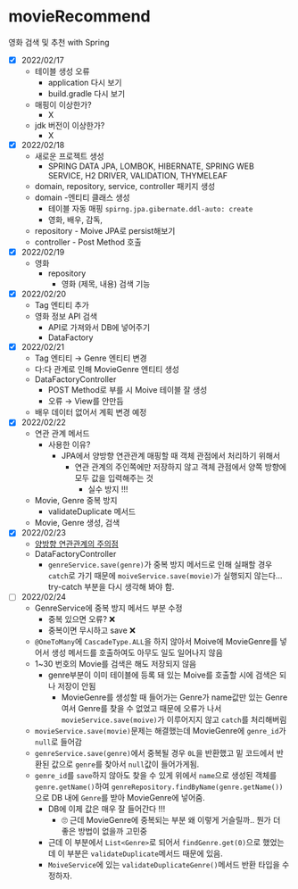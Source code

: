 # movieRecommend
영화 검색 및 추천 with Spring


- [x]  2022/02/17
   - 테이블 생성 오류
      - application 다시 보기
      - build.gradle 다시 보기
   - 매핑이 이상한가?
      - X
   - jdk 버전이 이상한가?
      - X
- [x]  2022/02/18
   - 새로운 프로젝트 생성
      - SPRING DATA JPA, LOMBOK, HIBERNATE, SPRING WEB SERVICE, H2 DRIVER, VALIDATION, THYMELEAF
   - domain, repository, service, controller 패키지 생성
   - domain -엔티티 클래스 생성
      - 테이블 자동 매핑 `spirng.jpa.gibernate.ddl-auto: create`
      - 영화, 배우, 감독,
   - repository - Moive JPA로 persist해보기
   - controller - Post Method 호출
- [x]  2022/02/19
   - 영화
      - repository
         - 영화 (제목, 내용) 검색 기능
- [x]  2022/02/20
   - Tag 엔티티 추가
   - 영화 정보 API 검색
      - API로 가져와서 DB에 넣어주기
      - DataFactory
- [x]  2022/02/21
   - Tag 엔티티 → Genre 엔티티 변경
   - 다:다 관계로 인해 MovieGenre 엔티티 생성
   - DataFactoryController
      - POST Method로 부를 시 Moive 테이블 잘 생성
      - 오류 → View를 안만듬
   - 배우 데이터 없어서 계획 변경 예정
- [x]  2022/02/22
   - 연관 관계 메서드
      - 사용한 이유?
         - JPA에서 양방향 연관관계 매핑할 때 객체 관점에서 처리하기 위해서
            - 연관 관계의 주인쪽에만 저장하지 않고 객체 관점에서 양쪽 방향에 모두 값을 입력해주는 것
               - 실수 방지 !!!
   - Movie, Genre 중복 방지
      - validateDuplicate 메서드
   - Movie, Genre 생성, 검색
- [x]  2022/02/23
   - [양방향 연관관계의 주의점](https://www.notion.so/79556ce77a9e43898e088c13dc3b0ea3)
   - DataFactoryController
      - `genreService.save(genre)`가 중복 방지 메서드로 인해 실패할 경우 `catch`로 가기 때문에 `moiveService.save(movie)`가 실행되지 않는다... try-catch 부분을 다시 생각해 봐야 함.
- [ ]  2022/02/24
   - GenreService에 중복 방지 메서드 부분 수정
      - 중복 있으면 오류? ❌
      - 중복이면 무시하고 save ❌
   - `@OneToMany`에 `CascadeType.ALL`을 하지 않아서 Moive에 MovieGenre를 넣어서 생성 메서드를 호출하여도 아무도 일도 일어나지 않음
   - 1~30 번호의 Movie를 검색은 해도 저장되지 않음
      - genre부분이 이미 테이블에 등록 돼 있는 Moive를 호출할 시에 검색은 되나 저장이 안됨
         - MovieGenre를 생성할 때 들어가는 Genre가 name값만 있는 Genre여서 Genre를 찾을 수 없었고 때문에 오류가 나서 `movieService.save(moive)`가 이루어지지 않고 `catch`를 처리해버림
   - `movieService.save(movie)`문제는 해결했는데 MovieGenre에 `genre_id`가 `null`로 들어감
   - `genreService.save(genre)`에서 중복될 경우 `0L`을 반환했고 밑 코드에서 반환된 값으로 `genre`를  찾아서 `null`값이 들어가게됨.
   - `genre_id`를 `save`하지 않아도 찾을 수 있게 위에서 `name`으로 생성된 객체를 `genre.getName()`하여 `genreRepository.findByName(genre.getName())`으로 DB 내에 `Genre`를 받아 MovieGenre에 넣어줌.
      - DB에 이제 값은 매우 잘 들어간다 !!!
         - 🙄 근데 MovieGenre에 중복되는 부분 왜 이렇게 거슬릴까.. 뭔가 더 좋은 방법이 없을까 고민중
      - 근데 이 부분에서 `List<Genre>`로 되어서 `findGenre.get(0)`으로 했었는데 이 부분은 `validateDuplicate`메서드 때문에 있음.
      - `MoiveService`에 있는 `validateDuplicateGenre()`메서드 반환 타입을 수정하자.
